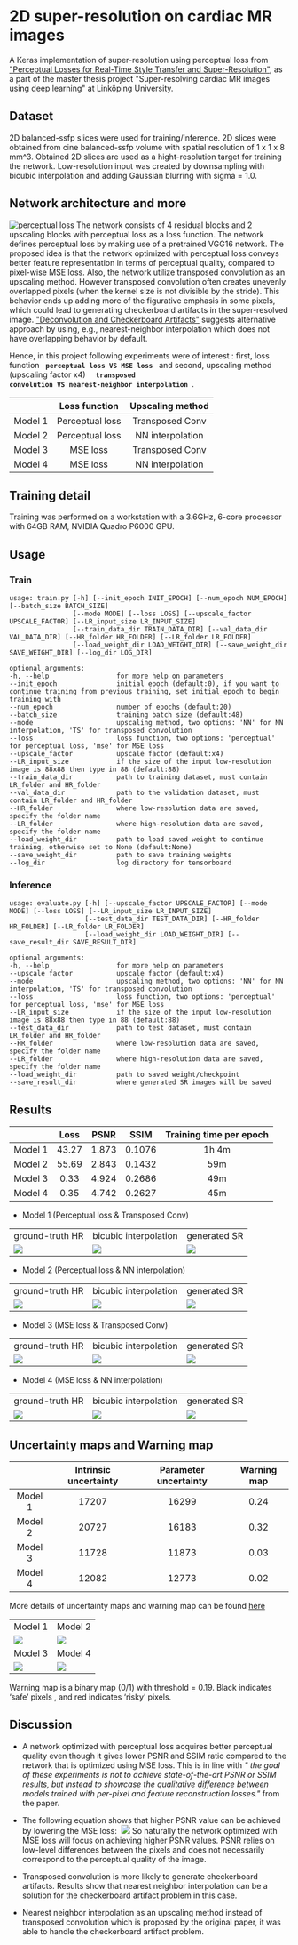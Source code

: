 # 2D super-resolution on cardiac MR images

A Keras implementation of super-resolution using perceptual loss from ["Perceptual Losses for Real-Time Style Transfer and Super-Resolution"](https://arxiv.org/abs/1603.08155), as a part of the master thesis project "Super-resolving cardiac MR images using deep learning" at Linköping University.

## Dataset

2D balanced-ssfp slices were used for training/inference. 2D slices were obtained from cine balanced-ssfp volume with spatial resolution of 1 x 1 x 8 mm^3. Obtained 2D slices are used as a hight-resolution target for training the network. Low-resolution input was created by downsampling with bicubic interpolation and adding Gaussian blurring with sigma = 1.0. 

## Network architecture and more
![perceptual loss](./images/perceptualNetwork.png)
The network consists of 4 residual blocks and 2 upscaling blocks with perceptual loss as a loss function. The network defines perceptual loss by making use of a pretrained VGG16 network. The proposed idea is that the network optimized with perceptual loss conveys better feature representation in terms of perceptual quality, compared to pixel-wise MSE loss. Also, the network utilize transposed convolution as an upscaling method. However transposed convolution often creates unevenly overlapped
pixels (when the kernel size is not divisible by the stride). This behavior ends up adding more of the figurative emphasis in some pixels, which could lead to generating checkerboard artifacts in the super-resolved image. ["Deconvolution and Checkerboard Artifacts"](http://distill.pub/2016/deconv-checkerboard) suggests alternative approach by using, e.g., nearest-neighbor interpolation which does not have overlapping behavior by default.

Hence, in this project following experiments were of interest :  first,  loss function <code> <b>perceptual loss VS MSE loss</b> </code> and second, upscaling method (upscaling factor x4) <code> <b> transposed convolution VS nearest-neighbor interpolation</b> </code>. 

|         |  Loss function  | Upscaling method |
|:-------:|:---------------:|:----------------:|
| Model 1 | Perceptual loss |  Transposed Conv |
| Model 2 | Perceptual loss | NN interpolation |
| Model 3 |     MSE loss    |  Transposed Conv |
| Model 4 |     MSE loss    | NN interpolation |


## Training detail
Training was performed on a workstation with a 3.6GHz, 6-core processor with 64GB RAM, NVIDIA Quadro P6000 GPU.

## Usage
### Train
```shellscript
usage: train.py [-h] [--init_epoch INIT_EPOCH] [--num_epoch NUM_EPOCH] [--batch_size BATCH_SIZE]
                [--mode MODE] [--loss LOSS] [--upscale_factor UPSCALE_FACTOR] [--LR_input_size LR_INPUT_SIZE]
                [--train_data_dir TRAIN_DATA_DIR] [--val_data_dir VAL_DATA_DIR] [--HR_folder HR_FOLDER] [--LR_folder LR_FOLDER]
                [--load_weight_dir LOAD_WEIGHT_DIR] [--save_weight_dir SAVE_WEIGHT_DIR] [--log_dir LOG_DIR]

optional arguments:
-h, --help                 for more help on parameters 
--init_epoch               initial epoch (default:0), if you want to continue training from previous training, set initial_epoch to begin training with
--num_epoch                number of epochs (default:20)
--batch_size               training batch size (default:48)
--mode                     upscaling method, two options: 'NN' for NN interpolation, 'TS' for transposed convolution
--loss                     loss function, two options: 'perceptual' for perceptual loss, 'mse' for MSE loss
--upscale_factor           upscale factor (default:x4)
--LR_input_size            if the size of the input low-resolution image is 88x88 then type in 88 (default:88)
--train_data_dir           path to training dataset, must contain LR_folder and HR_folder
--val_data_dir             path to the validation dataset, must contain LR_folder and HR_folder
--HR_folder                where low-resolution data are saved, specify the folder name
--LR_folder                where high-resolution data are saved, specify the folder name
--load_weight_dir          path to load saved weight to continue training, otherwise set to None (default:None)
--save_weight_dir          path to save training weights
--log_dir                  log directory for tensorboard
```

### Inference
```shellscript
usage: evaluate.py [-h] [--upscale_factor UPSCALE_FACTOR] [--mode MODE] [--loss LOSS] [--LR_input_size LR_INPUT_SIZE]
                   [--test_data_dir TEST_DATA_DIR] [--HR_folder HR_FOLDER] [--LR_folder LR_FOLDER]
                   [--load_weight_dir LOAD_WEIGHT_DIR] [--save_result_dir SAVE_RESULT_DIR] 
  
optional arguments:
-h, --help                 for more help on parameters 
--upscale_factor           upscale factor (default:x4)
--mode                     upscaling method, two options: 'NN' for NN interpolation, 'TS' for transposed convolution
--loss                     loss function, two options: 'perceptual' for perceptual loss, 'mse' for MSE loss
--LR_input_size            if the size of the input low-resolution image is 88x88 then type in 88 (default:88)
--test_data_dir            path to test dataset, must contain LR_folder and HR_folder
--HR_folder                where low-resolution data are saved, specify the folder name
--LR_folder                where high-resolution data are saved, specify the folder name
--load_weight_dir          path to saved weight/checkpoint
--save_result_dir          where generated SR images will be saved
```


## Results

|         |  Loss |  PSNR |  SSIM  | Training time per epoch |
|:-------:|:-----:|:-----:|:------:|:-----------------------:|
| Model 1 | 43.27 | 1.873 | 0.1076 |          1h 4m          |
| Model 2 | 55.69 | 2.843 | 0.1432 |           59m           |
| Model 3 |  0.33 | 4.924 | 0.2686 |           49m           |
| Model 4 |  0.35 | 4.742 | 0.2627 |           45m           |

- Model 1 (Perceptual loss &  Transposed Conv)
<table>
  <tr>
    <td>ground-truth HR</td>
     <td>bicubic interpolation</td>
     <td>generated SR</td>
  </tr>
  <tr>
    <td valign="top"><img src="./images/original.png"></td>
    <td valign="top"><img src="./images/bicubic.png"></td>
    <td valign="top"><img src="./images/perceptual_model1.png"></td>
  </tr>
 </table>

- Model 2 (Perceptual loss & NN interpolation)
<table>
  <tr>
    <td>ground-truth HR</td>
     <td>bicubic interpolation</td>
     <td>generated SR</td>
  </tr>
  <tr>
    <td valign="top"><img src="./images/original.png"></td>
    <td valign="top"><img src="./images/bicubic.png"></td>
    <td valign="top"><img src="./images/perceptual_model2.png"></td>
  </tr>
 </table>

- Model 3 (MSE loss & Transposed Conv)
<table>
  <tr>
    <td>ground-truth HR</td>
     <td>bicubic interpolation</td>
     <td>generated SR</td>
  </tr>
  <tr>
    <td valign="top"><img src="./images/original.png"></td>
    <td valign="top"><img src="./images/bicubic.png"></td>
    <td valign="top"><img src="./images/perceptual_model3.png"></td>
  </tr>
 </table>

- Model 4 (MSE loss & NN interpolation)
<table>
  <tr>
    <td>ground-truth HR</td>
     <td>bicubic interpolation</td>
     <td>generated SR</td>
  </tr>
  <tr>
    <td valign="top"><img src="./images/original.png"></td>
    <td valign="top"><img src="./images/bicubic.png"></td>
    <td valign="top"><img src="./images/perceptual_model4.png"></td>
  </tr>
 </table>


## Uncertainty maps and Warning map

|         | Intrinsic uncertainty | Parameter uncertainty | Warning map |
|:-------:|:---------------------:|:---------------------:|:-----------:|
| Model 1 |         17207         |         16299         |     0.24    |
| Model 2 |         20727         |         16183         |     0.32    |
| Model 3 |         11728         |         11873         |     0.03    |
| Model 4 |         12082         |         12773         |     0.02    |

More details of uncertainty maps and warning map can be found [here](https://github.com/junnjun/Uncertainty-Estimation-for-Deep-Learning-based-SISR)
<table>
  <tr>
    <td>Model 1</td>
     <td>Model 2</td>
  </tr>
  <tr>
    <td valign="top"><img src="./images/uncer_perceptual_model1.png"></td>
    <td valign="top"><img src="./images/uncer_perceptual_model2.png"></td>
  </tr>
    <tr>
    <td>Model 3</td>
     <td>Model 4</td>
  </tr>
  <tr>
    <td valign="top"><img src="./images/uncer_perceptual_model3.png"></td>
    <td valign="top"><img src="./images/uncer_perceptual_model4.png"></td>
  </tr>
 </table>
 
Warning map is a binary map (0/1) with threshold  = 0.19. Black indicates ‘safe’ pixels , and red indicates ‘risky’ pixels. 

## Discussion
- A network optimized with perceptual loss acquires better perceptual quality even though it gives lower PSNR and SSIM ratio compared to the network that is optimized using MSE loss. This is in line with <i> " the goal of these experiments is not to achieve state-of-the-art PSNR or SSIM results, but instead to showcase the qualitative difference between models trained with per-pixel and feature reconstruction losses."</i> from the paper.
+ The following equation shows that higher PSNR value can be achieved by lowering the MSE loss:
<img> <img src="https://cdn.mathpix.com/snip/images/pCsrAydomg5QIkWnwmhzhuPMc7hjmPY1Jfd8_-wDX70.original.fullsize.png" /> So naturally the
network optimized with MSE loss will focus on achieving higher PSNR values. PSNR relies on low-level differences between the pixels and does not necessarily correspond to the perceptual quality of the image.

- Transposed convolution is more likely to generate checkerboard artifacts. Results show that nearest neighbor interpolation can be a solution for the checkerboard artifact problem in this case.

- Nearest neighbor interpolation as an upscaling method instead of transposed convolution which is proposed by the original paper, it was able to handle the checkerboard artifact problem. 








